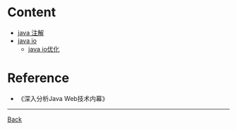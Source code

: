 
# Content
- [java 注解](/language/java/annotation.md)
- [java io](/language/java/io.md)
    - [java io优化](/language/java/javaio-opt.md)
# Reference
- 《深入分析Java Web技术内幕》

----
[Back](/language)
